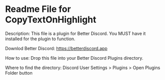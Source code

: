 Readme File for CopyTextOnHighlight
==========

Description:
This file is a plugin for Better Discord. You MUST have it installed for the plugin to function. 

Downlod Better Discord: 
https://betterdiscord.app

How to use:
Drop this file into your Better Discord Plugins directory. 

Where to find the directory:
Discord User Settings > Plugins > Open Plugins Folder button
